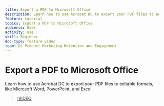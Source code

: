 ```yaml
---
title: Export a PDF to Microsoft Office
description: Learn how to use Acrobat DC to export your PDF files to editable formats
feature: tutorial
topics: Export a PDF to Microsoft Office
audience: User
activity: use
skill: Beginner
doc-type: feature video
team: DC Product Marketing Retention and Engagement
---
```


# Export a PDF to Microsoft Office

Learn how to use Acrobat DC to export your PDF files to editable formats, like Microsoft Word, PowerPoint, and Excel.

>[!VIDEO](https://video.tv.adobe.com/v/35494?hidetitle=true)
